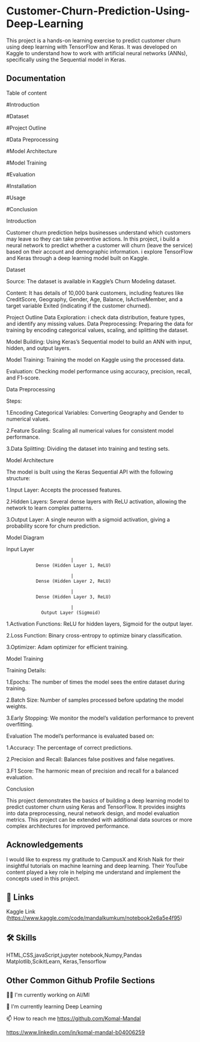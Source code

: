 # Customer-Churn-Prediction-Using-Deep-Learning




This project is a hands-on learning exercise to predict customer churn using deep learning with TensorFlow and Keras. It was developed on Kaggle to understand how to work with artificial neural networks (ANNs), specifically using the Sequential model in Keras.
## Documentation

 Table of content

#Introduction

#Dataset

#Project Outline

#Data Preprocessing

#Model Architecture

#Model Training

#Evaluation

#Installation

#Usage

#Conclusion


Introduction

Customer churn prediction helps businesses understand which customers may leave so they can take preventive actions. In this project, i  build a neural network to predict whether a customer will churn (leave the service) based on their account and demographic information. i explore TensorFlow and Keras through a deep learning model built on Kaggle.

Dataset

Source: The dataset is available in Kaggle’s Churn Modeling dataset.

Content: It has details of 10,000 bank customers, including features like CreditScore, Geography, Gender, Age, Balance, IsActiveMember, and a target variable Exited (indicating if the customer churned).

Project Outline
Data Exploration: i check data distribution, feature types, and identify any missing values.
Data Preprocessing: Preparing the data for training by encoding categorical values, scaling, and splitting the dataset.

Model Building: Using Keras’s Sequential model to build an ANN with input, hidden, and output layers.

Model Training: Training the model on Kaggle using the processed data.

Evaluation: Checking model performance using accuracy, precision, recall, and F1-score.

Data Preprocessing

Steps:

1.Encoding Categorical Variables: Converting Geography and Gender to numerical values.

2.Feature Scaling: Scaling all numerical values for consistent model performance.

3.Data Splitting: Dividing the dataset into training and testing sets.

Model Architecture

The model is built using the Keras Sequential API with the following structure:

1.Input Layer: Accepts the processed features.

2.Hidden Layers: Several dense layers with ReLU activation, allowing the network to learn complex patterns.

3.Output Layer: A single neuron with a sigmoid activation, giving a probability score for churn prediction.

Model Diagram

  Input Layer

                            |
               Dense (Hidden Layer 1, ReLU)

                            |
               Dense (Hidden Layer 2, ReLU)

                            |
               Dense (Hidden Layer 3, ReLU)

                            |
                 Output Layer (Sigmoid)


1.Activation Functions: ReLU for hidden layers, Sigmoid for the output layer.

2.Loss Function: Binary cross-entropy to optimize binary classification.

3.Optimizer: Adam optimizer for efficient training.

Model Training

Training Details:

1.Epochs: The number of times the model sees the entire dataset during training.

2.Batch Size: Number of samples processed before updating the model weights.

3.Early Stopping: We monitor the model’s validation performance to prevent overfitting.


Evaluation
The model’s performance is evaluated based on:

1.Accuracy: The percentage of correct predictions.

2.Precision and Recall: Balances false positives and false negatives.

3.F1 Score: The harmonic mean of precision and recall for a balanced evaluation.

Conclusion

This project demonstrates the basics of building a deep learning model to predict customer churn using Keras and TensorFlow. It provides insights into data preprocessing, neural network design, and model evaluation metrics. This project can be extended with additional data sources or more complex architectures for improved performance.




## Acknowledgements

I would like to express my gratitude to CampusX and Krish Naik for their insightful tutorials on machine learning and deep learning. Their YouTube content played a key role in helping me understand and implement the concepts used in this project.


## 🔗 Links
Kaggle Link
(https://www.kaggle.com/code/mandalkumkum/notebook2e6a5e4f95)



## 🛠 Skills
HTML,CSS,javaScript,jupyter notebook,Numpy,Pandas
Matplotlib,ScikitLearn, Keras,Tensorflow


## Other Common Github Profile Sections
👩‍💻 I'm currently working on AI/Ml

🧠 I'm currently learning Deep
Learning


📫 How to reach me
https://github.com/Komal-Mandal

https://www.linkedin.com/in/komal-mandal-b04006259








